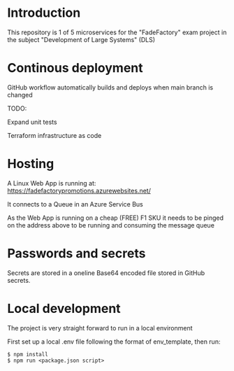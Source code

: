 # Introduction

This repository is 1 of 5 microservices for the "FadeFactory" exam project in the subject "Development of Large Systems" (DLS)

# Continous deployment

GitHub workflow automatically builds and deploys when main branch is changed

TODO:

Expand unit tests

Terraform infrastructure as code

# Hosting

A Linux Web App is running at: https://fadefactorypromotions.azurewebsites.net/

It connects to a Queue in an Azure Service Bus

As the Web App is running on a cheap (FREE) F1 SKU it needs to be pinged on the address above to be running and consuming the message queue

# Passwords and secrets

Secrets are stored in a oneline Base64 encoded file stored in GitHub secrets.

# Local development

The project is very straight forward to run in a local environment

First set up a local .env file following the format of env_template, then run:

```
$ npm install
$ npm run <package.json script>
```

